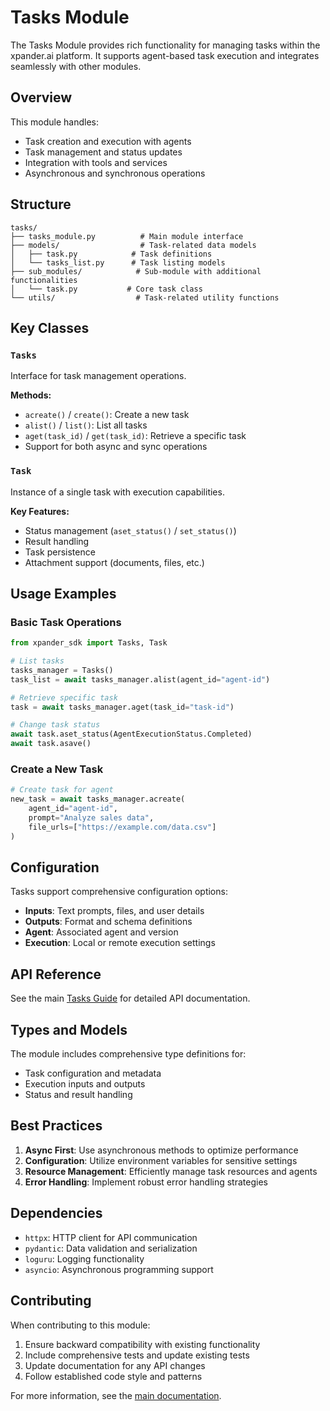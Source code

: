 # Tasks Module

The Tasks Module provides rich functionality for managing tasks within the xpander.ai platform. It supports agent-based task execution and integrates seamlessly with other modules.

## Overview

This module handles:
- Task creation and execution with agents
- Task management and status updates
- Integration with tools and services
- Asynchronous and synchronous operations

## Structure

```
tasks/
├── tasks_module.py          # Main module interface
├── models/                  # Task-related data models
│   ├── task.py            # Task definitions
│   └── tasks_list.py      # Task listing models
├── sub_modules/            # Sub-module with additional functionalities
│   └── task.py           # Core task class
└── utils/                  # Task-related utility functions
```

## Key Classes

### `Tasks`
Interface for task management operations.

**Methods:**
- `acreate()` / `create()`: Create a new task
- `alist()` / `list()`: List all tasks
- `aget(task_id)` / `get(task_id)`: Retrieve a specific task
- Support for both async and sync operations

### `Task`
Instance of a single task with execution capabilities.

**Key Features:**
- Status management (`aset_status()` / `set_status()`)
- Result handling
- Task persistence
- Attachment support (documents, files, etc.)

## Usage Examples

### Basic Task Operations
```python
from xpander_sdk import Tasks, Task

# List tasks
tasks_manager = Tasks()
task_list = await tasks_manager.alist(agent_id="agent-id")

# Retrieve specific task
task = await tasks_manager.aget(task_id="task-id")

# Change task status
await task.aset_status(AgentExecutionStatus.Completed)
await task.asave()
```

### Create a New Task
```python
# Create task for agent
new_task = await tasks_manager.acreate(
    agent_id="agent-id",
    prompt="Analyze sales data",
    file_urls=["https://example.com/data.csv"]
)
```

## Configuration

Tasks support comprehensive configuration options:

- **Inputs**: Text prompts, files, and user details
- **Outputs**: Format and schema definitions
- **Agent**: Associated agent and version
- **Execution**: Local or remote execution settings

## API Reference

See the main [Tasks Guide](/docs/TASKS.md) for detailed API documentation.

## Types and Models

The module includes comprehensive type definitions for:
- Task configuration and metadata
- Execution inputs and outputs
- Status and result handling

## Best Practices

1. **Async First**: Use asynchronous methods to optimize performance
2. **Configuration**: Utilize environment variables for sensitive settings
3. **Resource Management**: Efficiently manage task resources and agents
4. **Error Handling**: Implement robust error handling strategies

## Dependencies

- `httpx`: HTTP client for API communication
- `pydantic`: Data validation and serialization
- `loguru`: Logging functionality
- `asyncio`: Asynchronous programming support

## Contributing

When contributing to this module:
1. Ensure backward compatibility with existing functionality
2. Include comprehensive tests and update existing tests
3. Update documentation for any API changes
4. Follow established code style and patterns

For more information, see the [main documentation](/docs/TASKS.md).
